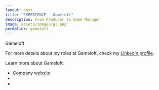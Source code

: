 ```yaml
---
layout: post
title: "EXPERIENCE - Gameloft"
description: From Producer to Game Manager
image: assets/images/gl.png
permalink: gameloft
---
```


Gameloft

For more details about my roles at Gameloft, check my <A href="https://www.linkedin.com/in/christophebenoist/">LinkedIn profile</A>.

Learn more about Gameloft:
- <a href="https://www.gameloft.com/">Company website</a>
- <a href=""></a>
- <a href=""></a>
